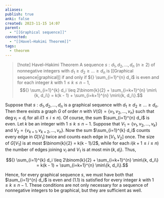 ```yaml
---
aliases: 
publish: true
anki: false
created: 2023-11-15 14:07
parent:
  - "[[Graphical sequence]]"
connected:
  - "[[Havel–Hakimi Theorem]]"
tags:
  - theorem
---
```


> [!note] Havel–Hakimi Theorem
A sequence ${} s: d_1, d_2, \ldots, d_n$ $(n \geq 2)$ of nonnegative integers with $d_1 \geq d_2 \geq \ldots \geq d_n {}$ is [[Graphical sequence|graphical]]  if and only if ${} \sum_{i=1}^{n} d_i$ is even and for each integer $k$ with $1 \leq k \leq n-1$,
$${} \sum_{i=1}^{k} d_i \leq 2\binom{k}{2} + \sum_{i=k+1}^{n} \min\{k, d_i\} = k(k - 1) + \sum_{i=k+1}^{n} \min\{k, d_i\}.$$



Suppose that $s: d_1, d_2, \ldots, d_n$ is a graphical sequence with $d_1 \geq d_2 \geq \ldots \geq d_n$. Then there exists a graph $G$ of order $n$ with $V(G) = \{v_1, v_2, \ldots, v_n\}$ such that $\deg v_i = d_i$ for all $i (1 \leq i \leq n)$. Of course, the sum $\sum_{i=1}^{n} d_i$ is even. Let $k$ be an integer with $1 \leq k \leq n - 1$. Suppose that $V_1 = \{v_1, v_2, \ldots, v_k\}$ and $V_2 = \{v_{k+1}, v_{k+2}, \ldots, v_n\}$. Now the sum $\sum_{i=1}^{k} d_i$ counts every edge in $G[V_1]$ twice and counts each edge in $[V_1, V_2]$ once. The size of $G[V_1]$ is at most $\binom{k}{2} = k(k - 1)/2$, while for each $i (k + 1 \leq i \leq n)$ the number of edges joining $v_i$ and $V_1$ is at most $\min\{k, d_i\} {}$. Thus,

$${} \sum_{i=1}^{k} d_i \leq 2\binom{k}{2} + \sum_{i=k+1}^{n} \min\{k, d_i\} = k(k - 1) + \sum_{i=k+1}^{n} \min\{k, d_i\}.$$

Hence, for every graphical sequence ${} s$, we must have both that $\sum_{i=1}^{n} d_i$ is even and (1.1) is satisfied for every integer $k$ with $1 \leq k \leq n - 1$. These conditions are not only necessary for a sequence of nonnegative integers to be graphical, but they are sufficient as well. 


